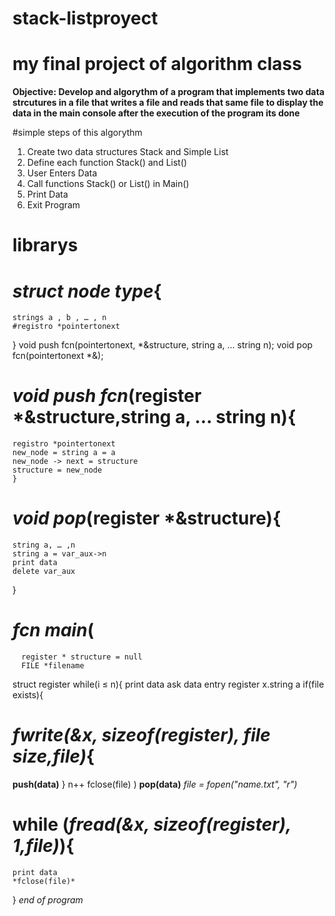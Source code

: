# stack-listproyect
# my final project of  algorithm class
**Objective: Develop and algorythm of a program that implements two data strcutures in a file that writes a file and reads that same file to display the data in the main console after the execution of the program its done**

#simple steps of this algorythm
1. Create two data structures Stack and  Simple List
2. Define each function Stack() and List()
3. User Enters Data
4. Call functions Stack() or List() in Main()
5. Print Data
6. Exit Program


# librarys

# *struct node type*{
    strings a , b , … , n
    #registro *pointertonext
}
void push fcn(pointertonext, *&structure, string a, … string n);
void pop fcn(pointertonext *&);

# *void push fcn*(register *&structure,string a, … string n){
    registro *pointertonext
    new_node = string a = a
    new_node -> next = structure
    structure = new_node
    }
# *void pop*(register *&structure){
    string a, … ,n
    string a = var_aux->n
    print data
    delete var_aux
}
# *fcn main*(
      register * structure = null 
      FILE *filename
  struct register
    while(i ≤ n){
      print data ask
      data entry register x.string a 
    if(file exists){
# *fwrite(&x, sizeof(register), file size,file)*{
  **push(data)**
    }
n++
fclose(file)
)
**pop(data)**
*file = fopen("name.txt", "r")*
# while (*fread(&x, sizeof(register), 1,file)*){
    print data
    *fclose(file)*
}
*end of program*
